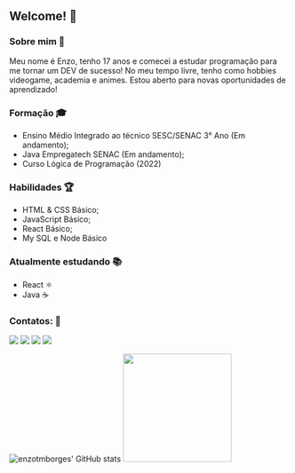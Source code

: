 ## Welcome! 🎉

### Sobre mim 👦
Meu nome é Enzo, tenho 17 anos e comecei a estudar programação para me tornar um DEV de sucesso! No meu tempo livre, tenho como hobbies videogame, academia e animes. Estou aberto para novas oportunidades de aprendizado!

### Formação 🎓
- Ensino Médio Integrado ao técnico SESC/SENAC 3° Ano (Em andamento);  
- Java Empregatech SENAC (Em andamento);
- Curso Lógica de Programação (2022)

### Habilidades 🏆
- HTML & CSS Básico;
- JavaScript Básico;
- React Básico;
- My SQL e Node Básico

### Atualmente estudando 📚
- React ⚛️
- Java ☕

### Contatos: 📩

<div>
<a href="https://instagram.com/enzotmborges" target="_blank"><img loading="lazy" src="https://img.shields.io/badge/-Instagram-%23E4405F?style=for-the-badge&logo=instagram&logoColor=white" target="_blank"></a>
<a href = "mailto:enzotmborges0204@gmail.com"><img loading="lazy" src="https://img.shields.io/badge/Gmail-D14836?style=for-the-badge&logo=gmail&logoColor=white" target="_blank"></a>
<a href="https://www.linkedin.com/in/enzotakashi/" target="_blank"><img loading="lazy" src="https://img.shields.io/badge/-LinkedIn-%230077B5?style=for-the-badge&logo=linkedin&logoColor=white" target="_blank"></a>
<a href="https://x.com/enzotakashi" target="_blank"><img loading="lazy" src="https://img.shields.io/badge/X-%23000000.svg?style=for-the-badge&logo=X&logoColor=white" target="_blank"></a>
</div>

![enzotmborges' GitHub stats](https://github-readme-stats.vercel.app/api?username=enzotmborges&show_icons=true&theme=dark)
<img height="195em" src="https://github-readme-stats.vercel.app/api/top-langs/?username=enzotmborges&layout=compact&theme=dark">
